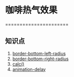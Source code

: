# 咖啡热气效果
======================
## 知识点
1. [border-bottom-left-radius](https://developer.mozilla.org/en-US/docs/Web/CSS/border-bottom-left-radius)
2. [border-bottom-right-radius](https://developer.mozilla.org/en-US/docs/Web/CSS/border-bottom-right-radius)
3. [calc()](https://developer.mozilla.org/en-US/docs/Web/CSS/calc)
4. [animation-delay](https://developer.mozilla.org/en-US/docs/Web/CSS/animation-delay)